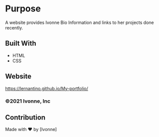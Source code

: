 # Purpose
A website provides Ivonne Bio Information and links to her projects done recently.  

## Built With
* HTML
* CSS

## Website
https://lernantino.github.io/My-portfolio/

### ©️2021 Ivonne, Inc 

## Contribution
Made with ❤️ by [Ivonne]
